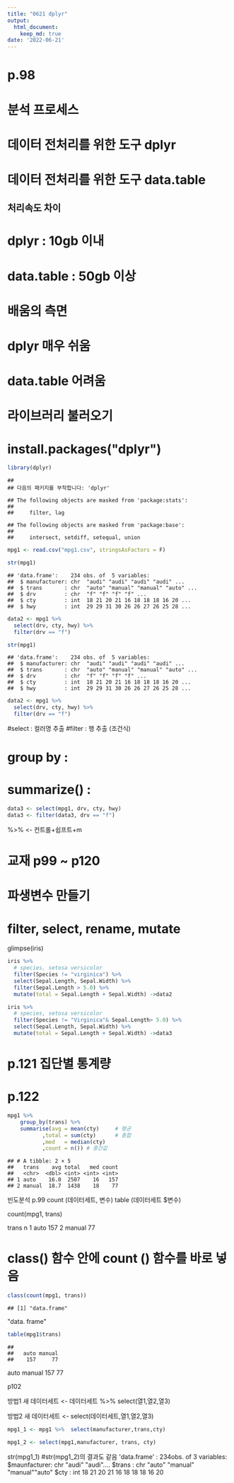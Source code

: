 ```yaml
---
title: "0621 dplyr"
output:
  html_document:
    keep_md: true
date: '2022-06-21'
---
```




# p.98
# 분석 프로세스

# 데이터 전처리를 위한 도구 dplyr
# 데이터 전처리를 위한 도구 data.table

## 처리속도 차이
# dplyr : 10gb 이내
# data.table : 50gb 이상

# 배움의 측면
# dplyr 매우 쉬움
# data.table 어려움

# 라이브러리 불러오기
# install.packages("dplyr")

```r
library(dplyr)
```

```
## 
## 다음의 패키지를 부착합니다: 'dplyr'
```

```
## The following objects are masked from 'package:stats':
## 
##     filter, lag
```

```
## The following objects are masked from 'package:base':
## 
##     intersect, setdiff, setequal, union
```

```r
mpg1 <- read.csv("mpg1.csv", stringsAsFactors = F)
```



```r
str(mpg1)
```

```
## 'data.frame':	234 obs. of  5 variables:
##  $ manufacturer: chr  "audi" "audi" "audi" "audi" ...
##  $ trans       : chr  "auto" "manual" "manual" "auto" ...
##  $ drv         : chr  "f" "f" "f" "f" ...
##  $ cty         : int  18 21 20 21 16 18 18 18 16 20 ...
##  $ hwy         : int  29 29 31 30 26 26 27 26 25 28 ...
```

```r
data2 <- mpg1 %>%
  select(drv, cty, hwy) %>% 
  filter(drv == "f")
```





```r
str(mpg1)
```

```
## 'data.frame':	234 obs. of  5 variables:
##  $ manufacturer: chr  "audi" "audi" "audi" "audi" ...
##  $ trans       : chr  "auto" "manual" "manual" "auto" ...
##  $ drv         : chr  "f" "f" "f" "f" ...
##  $ cty         : int  18 21 20 21 16 18 18 18 16 20 ...
##  $ hwy         : int  29 29 31 30 26 26 27 26 25 28 ...
```

```r
data2 <- mpg1 %>%
  select(drv, cty, hwy) %>% 
  filter(drv == "f")
```
 
  #select : 컬러명 추출
  #filter : 행 추출 (조건식)
  # group by :
  # summarize() :
   


```r
data3 <- select(mpg1, drv, cty, hwy)
data3 <- filter(data3, drv == "f")
```

%>% <- 컨트롤+쉽프트+m


# 교재 p99 ~ p120
# 파생변수 만들기
# filter, select, rename, mutate
 glimpse(iris)
 


```r
iris %>% 
  # species, setosa versicolor
  filter(Species != "virginica") %>% 
  select(Sepal.Length, Sepal.Width) %>% 
  filter(Sepal.Length > 5.0) %>% 
  mutate(total = Sepal.Length + Sepal.Width) ->data2
```
  


```r
iris %>% 
  # species, setosa versicolor
  filter(Species != "Virginica"& Sepal.Length> 5.0) %>%   
  select(Sepal.Length, Sepal.Width) %>% 
  mutate(total = Sepal.Length + Sepal.Width) ->data3
```
 
 # p.121 집단별 통계량
 # p.122
   
   

```r
mpg1 %>%  
    group_by(trans) %>% 
    summarise(avg = mean(cty)     # 평균
           ,total = sum(cty)      # 총합
           ,med   = median(cty)  
           ,count = n()) # 중간값
```

```
## # A tibble: 2 × 5
##   trans    avg total   med count
##   <chr>  <dbl> <int> <int> <int>
## 1 auto    16.0  2507    16   157
## 2 manual  18.7  1438    18    77
```




 
 
 
 
 
 
 
 
 
 빈도분석 p.99
 count (데이터세트, 변수)
 table (데이터세트 $변수)

 

count(mpg1, trans)

trans n
1 auto 157
2 manual 77

# class() 함수 안에 count () 함수를 바로 넣음




```r
class(count(mpg1, trans))
```

```
## [1] "data.frame"
```

"data. frame"





```r
table(mpg1$trans)
```

```
## 
##   auto manual 
##    157     77
```

 auto manual 
   157     77 
   
p102

방법1 새 데이터세트 <- 데이터세트 %>% select(열1,열2,열3)

방법2 새 데이터세트 <- select(데이터세트,열1,열2,열3)



```r
mpg1_1 <- mpg1 %>%  select(manufacturer,trans,cty) 

mpg1_2 <- select(mpg1,manufacturer, trans, cty)
```

str(mpg1_1) #str(mpg1_2)의 결과도 같음
'data.frame' : 234obs. of 3 variables:
$maunfacturer: chr "audi" "audi"....
$trans       : chr "auto" "manual" "manual""auto"
$cty         : int 18 21 20 21 16 18 18 18 16 20
